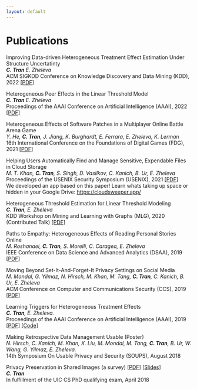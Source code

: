 ```yaml
---
layout: default
---
```


# Publications

<p>
    Improving Data-driven Heterogeneous Treatment Effect Estimation Under Structure Uncertatinty
    <br>
    <i>
        <b>C. Tran</b> E. Zheleva
    </i>
    <br>
    ACM SIGKDD Conference on Knowledge Discovery and Data Mining (KDD), 2022 <a href="https://dl.acm.org/doi/pdf/10.1145/3534678.3539444">[PDF]</a>
</p>

<p>
    Heterogeneous Peer Effects in the Linear Threshold Model
    <br>
    <i>
        <b>C. Tran</b> E. Zheleva
    </i>
    <br>
    Proceedings of the AAAI Conference on Artificial Intelligence (AAAI), 2022
    <a href="https://ojs.aaai.org/index.php/AAAI/article/view/20336/20095">[PDF]</a>
</p>

<p>
    Heterogeneous Effects of Software Patches in a Multiplayer Online Battle Arena Game
    <br>
    <i>
        Y. He, <b>C. Tran</b>, J. Jiang, K. Burghardt, E. Ferrara, E. Zheleva, K. Lerman
    </i>
    <br>
    16th International Conference on the Foundations of Digital Games (FDG), 2021
    <a href="https://dl.acm.org/doi/pdf/10.1145/3472538.3472550">[PDF]</a>
</p>

<p>
    Helping Users Automatically Find and Manage Sensitive, Expendable Files in Cloud Storage
    <br>
    <i>
        M. T. Khan, <b>C. Tran</b>, S. Singh, D. Vasilkov, C. Kanich, B. Ur, E. Zheleva
    </i>
    <br>
    Proceedings of the USENIX Security Symposium (USENIX), 2021
    <a href="https://www.cs.uic.edu/~ctran/docs/khan-usenix2021.pdf">[PDF]</a>
    <br>
    We developed an app based on this paper! Learn whats taking up space or hidden in your Google Drive: <a href="https://cloudsweeper.app/">https://cloudsweeper.app/</a>
</p>

<p>Heterogeneous Threshold Estimation for Linear Threshold Modeling
    <br>
    <i>
        <b>C. Tran</b>, E. Zheleva
    </i>
    <br>
    KDD Workshop on Mining and Learning with Graphs (MLG), 2020 (Contributed Talk) 
    <a href="http://www.mlgworkshop.org/2020/papers/MLG2020_paper_23.pdf">[PDF]</a>
</p>

<p>Paths to Empathy: Heterogeneous Effects of Reading Personal Stories Online
    <br>
    <i>
        M. Roshanaei, <b>C. Tran</b>, S. Morelli, C. Caragea, E. Zheleva
    </i>
    <br>
    IEEE Conference on Data Science and Advanced Analytics (DSAA), 2019
    <a href="docs/roshanaei-dsaa2019.pdf">[PDF]</a>
</p>

<p>Moving Beyond Set-It-And-Forget-It Privacy Settings on Social Media
    <br>
    <i>M. Mondal, G. Yilmaz, N. Hirsch, M. Khan, M. Tang, <b>C. Tran</b>, C. Kanich, B. Ur, E. Zheleva</i>
    <br>
    ACM Conference on Computer and Communications Security (CCS), 2019
    <a href="docs/mondal-ccs2019.pdf">[PDF]</a>
</p>

<p>Learning Triggers for Heterogeneous Treatment Effects
    <br>
    <i><b>C. Tran</b>, E. Zheleva.</i>
    <br>
    Proceedings of the AAAI Conference on Artificial Intelligence (AAAI), 2019
    <a href="https://arxiv.org/pdf/1902.00087.pdf">[PDF]</a> <a href="https://github.com/edgeslab/CTL">[Code]</a>
</p>

<p>Making Retrospective Data Management Usable (Poster)
    <br>
    <i>N. Hirsch, C. Kanich, M. Khan, X. Liu, M. Mondal, M. Tang, <b>C. Tran</b>, B. Ur, W. Wang, G. Yilmaz, E. Zheleva.</i>
    <br>
    14th Symposium On Usable Privacy and Security (SOUPS), August 2018
</p>

<p>
    Privacy Preservation in Shared Images (a survey) <a href="docs/ChrisTranWCP.pdf">[PDF]</a> <a href="docs/ChrisTranWCPSlides.pdf">[Slides]</a>
    <br>
    <i><b>C. Tran</b></i>
    <br>
    In fulfillment of the UIC CS PhD qualifying exam, April 2018
</p>
